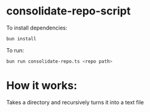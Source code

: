 # consolidate-repo-script

To install dependencies:

```bash
bun install
```

To run:

```bash
bun run consolidate-repo.ts <repo path>
```

# How it works: 

Takes a directory and recursively turns it into a text file 
